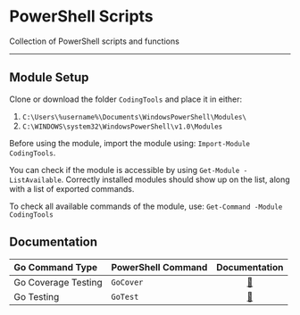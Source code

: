 # PowerShell Scripts

Collection of PowerShell scripts and functions

---

## Module Setup

Clone or download the folder `CodingTools` and place it in either:

1. `C:\Users\%username%\Documents\WindowsPowerShell\Modules\`
2. `C:\WINDOWS\system32\WindowsPowerShell\v1.0\Modules`

Before using the module, import the module using: `Import-Module CodingTools`.

You can check if the module is accessible by using `Get-Module -ListAvailable`. Correctly installed modules should show up on the list, along with a list of exported commands.

To check all available commands of the module, use:
`Get-Command -Module CodingTools`

## Documentation

| Go Command Type           | PowerShell Command    | Documentation                            |
|:--------------------------|:----------------------|:----------------------------------------:|
| Go Coverage Testing       | `GoCover`             | [:book:](Documentation/go_cover.md)      |
| Go Testing                | `GoTest`              | [:book:](Documentation/go_test.md)       |
